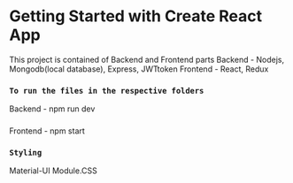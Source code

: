 # Getting Started with Create React App

This project is contained of Backend and Frontend parts
Backend - Nodejs, Mongodb(local database), Express, JWTtoken
Frontend - React, Redux


### `To run the files in the respective folders`

Backend - npm run dev
###
Frontend - npm start

### `Styling`

Material-UI
Module.CSS

